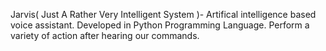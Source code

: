 Jarvis( Just A Rather Very Intelligent System )- 
Artifical intelligence based voice assistant. Developed in Python Programming  Language. Perform a variety of action after hearing our commands. 
